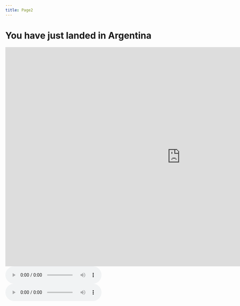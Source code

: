 ```yaml
---
title: Page2
---
```


<div class="jake">


<h1>You have just landed in Argentina</h1>
<p></p>
<iframe src="https://h5p.org/h5p/embed/1229089" width="1090" height="682" frameborder="0" allowfullscreen="allowfullscreen" allow="geolocation *; microphone *; camera *; midi *; encrypted-media *" title="Dialog Cards"></iframe><script src="https://h5p.org/sites/all/modules/h5p/library/js/h5p-resizer.js" charset="UTF-8"></script>


<audio controls>

  <source src="https://jakeayc.github.io/SML5202-2021-Final/audio/Bienvenidos.mp3" type="audio/mpeg">
Your browser does not support the audio element.
</audio>


<audio controls>
  <source src="https://jakeayc.github.io/SML5202-2021-Final/audio/Bienvenidos%20copy.mp3" type="audio/mpeg">
Your browser does not support the audio element.
</audio>

  
  
</div>
